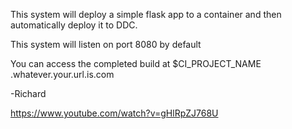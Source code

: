 This system will deploy a simple flask app to a container and then automatically deploy it to DDC.

This system will listen on port 8080 by default

You can access the completed build at $CI_PROJECT_NAME .whatever.your.url.is.com


-Richard

https://www.youtube.com/watch?v=gHlRpZJ768U
